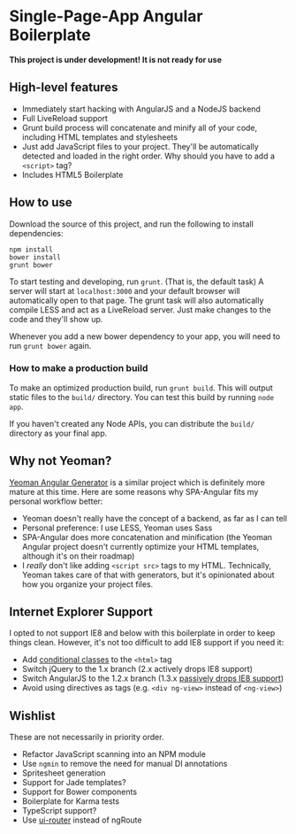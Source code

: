 # Single-Page-App Angular Boilerplate

**This project is under development! It is not ready for use**

## High-level features

- Immediately start hacking with AngularJS and a NodeJS backend
- Full LiveReload support
- Grunt build process will concatenate and minify all of your code, including HTML templates and stylesheets
- Just add JavaScript files to your project. They'll be automatically detected and loaded in the right order. Why should you have to add a `<script>` tag? 
- Includes HTML5 Boilerplate

## How to use

Download the source of this project, and run the following to install dependencies:
  
    npm install
    bower install
    grunt bower

To start testing and developing, run `grunt`. (That is, the default task) A server will start at `localhost:3000` and your default browser will automatically open to that page. The grunt task will also automatically compile LESS and act as a LiveReload server. Just make changes to the code and they'll show up.

Whenever you add a new bower dependency to your app, you will need to run `grunt bower` again.

### How to make a production build

To make an optimized production build, run `grunt build`. This will output static files to the `build/` directory. You can test this build by running `node app`.

If you haven't created any Node APIs, you can distribute the `build/` directory as your final app.

## Why not Yeoman?

[Yeoman Angular Generator](https://github.com/yeoman/generator-angular) is a similar project which is definitely more mature at this time. Here are some reasons why SPA-Angular fits my personal workflow better:

- Yeoman doesn't really have the concept of a backend, as far as I can tell
- Personal preference: I use LESS, Yeoman uses Sass
- SPA-Angular does more concatenation and minification (the Yeoman Angular project doesn't currently optimize your HTML templates, although it's on their roadmap)
- I *really* don't like adding `<script src>` tags to my HTML. Technically, Yeoman takes care of that with generators, but it's opinionated about how you organize your project files.

## Internet Explorer Support

I opted to not support IE8 and below with this boilerplate in order to keep things clean. However, it's not too difficult to add IE8 support if you need it:

- Add [conditional classes](http://www.paulirish.com/2008/conditional-stylesheets-vs-css-hacks-answer-neither/) to the `<html>` tag 
- Switch jQuery to the 1.x branch (2.x actively drops IE8 support)
- Switch AngularJS to the 1.2.x branch (1.3.x [passively drops IE8 support](http://blog.angularjs.org/2013/12/angularjs-13-new-release-approaches.html))
- Avoid using directives as tags (e.g. `<div ng-view>` instead of `<ng-view>`)

## Wishlist

These are not necessarily in priority order.

- Refactor JavaScript scanning into an NPM module
- Use `ngmin` to remove the need for manual DI annotations
- Spritesheet generation
- Support for Jade templates?
- Support for Bower components
- Boilerplate for Karma tests
- TypeScript support?
- Use [ui-router](https://github.com/angular-ui/ui-router) instead of ngRoute
